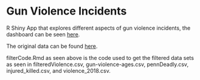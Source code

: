# Gun Violence Incidents

R Shiny App that explores different aspects of gun violence incidents, the dashboard can be seen [here](https://liangeric321.shinyapps.io/gunviolence/).

The original data can be found [here](https://www.kaggle.com/jameslko/gun-violence-data).

filterCode.Rmd as seen above is the code used to get the filtered data sets as seen in filteredViolence.csv, gun-violence-ages.csv, pennDeadly.csv, injured_killed.csv, and violence_2018.csv.
